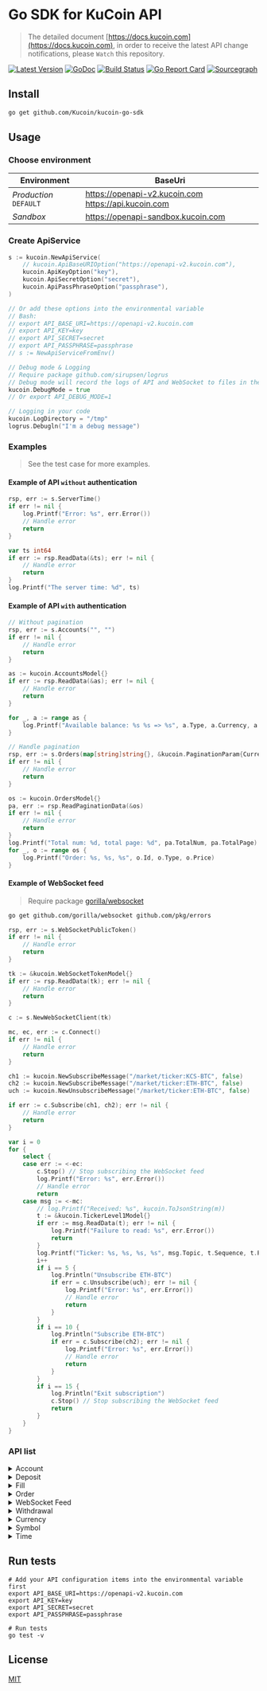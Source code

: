 # Go SDK for KuCoin API
> The detailed document [https://docs.kucoin.com](https://docs.kucoin.com), in order to receive the latest API change notifications, please `Watch` this repository.

[![Latest Version](https://img.shields.io/github/release/Kucoin/kucoin-go-sdk.svg)](https://github.com/Kucoin/kucoin-go-sdk/releases)
[![GoDoc](https://godoc.org/github.com/Kucoin/kucoin-go-sdk?status.svg)](https://godoc.org/github.com/Kucoin/kucoin-go-sdk)
[![Build Status](https://travis-ci.org/Kucoin/kucoin-go-sdk.svg?branch=master)](https://travis-ci.org/Kucoin/kucoin-go-sdk)
[![Go Report Card](https://goreportcard.com/badge/github.com/Kucoin/kucoin-go-sdk)](https://goreportcard.com/report/github.com/Kucoin/kucoin-go-sdk)
[![Sourcegraph](https://sourcegraph.com/github.com/Kucoin/kucoin-go-sdk/-/badge.svg)](https://sourcegraph.com/github.com/Kucoin/kucoin-go-sdk?badge)


## Install

```bash
go get github.com/Kucoin/kucoin-go-sdk
```

## Usage

### Choose environment

| Environment | BaseUri |
| -------- | -------- |
| *Production* `DEFAULT` | https://openapi-v2.kucoin.com https://api.kucoin.com |
| *Sandbox* | https://openapi-sandbox.kucoin.com |

### Create ApiService

```go
s := kucoin.NewApiService( 
	// kucoin.ApiBaseURIOption("https://openapi-v2.kucoin.com"), 
	kucoin.ApiKeyOption("key"),
	kucoin.ApiSecretOption("secret"),
	kucoin.ApiPassPhraseOption("passphrase"),
)

// Or add these options into the environmental variable
// Bash: 
// export API_BASE_URI=https://openapi-v2.kucoin.com
// export API_KEY=key
// export API_SECRET=secret
// export API_PASSPHRASE=passphrase
// s := NewApiServiceFromEnv()

// Debug mode & Logging
// Require package github.com/sirupsen/logrus
// Debug mode will record the logs of API and WebSocket to files in the directory "kucoin.LogDirectory" according to the minimum log level "kucoin.LogLevel".
kucoin.DebugMode = true
// Or export API_DEBUG_MODE=1

// Logging in your code
kucoin.LogDirectory = "/tmp"
logrus.Debugln("I'm a debug message")
```

### Examples
> See the test case for more examples.

#### Example of API `without` authentication

```go
rsp, err := s.ServerTime()
if err != nil {
    log.Printf("Error: %s", err.Error())
    // Handle error
    return
}

var ts int64
if err := rsp.ReadData(&ts); err != nil {
    // Handle error
    return
}
log.Printf("The server time: %d", ts)
```

#### Example of API `with` authentication

```go
// Without pagination
rsp, err := s.Accounts("", "")
if err != nil {
    // Handle error
    return
}

as := kucoin.AccountsModel{}
if err := rsp.ReadData(&as); err != nil {
    // Handle error
    return
}

for _, a := range as {
    log.Printf("Available balance: %s %s => %s", a.Type, a.Currency, a.Available)
}
```

```go
// Handle pagination
rsp, err := s.Orders(map[string]string{}, &kucoin.PaginationParam{CurrentPage: 1, PageSize: 10})
if err != nil {
    // Handle error
    return
}

os := kucoin.OrdersModel{}
pa, err := rsp.ReadPaginationData(&os)
if err != nil {
    // Handle error
    return
}
log.Printf("Total num: %d, total page: %d", pa.TotalNum, pa.TotalPage)
for _, o := range os {
    log.Printf("Order: %s, %s, %s", o.Id, o.Type, o.Price)
}
```

#### Example of WebSocket feed
> Require package [gorilla/websocket](https://github.com/gorilla/websocket)

```bash
go get github.com/gorilla/websocket github.com/pkg/errors
```

```go
rsp, err := s.WebSocketPublicToken()
if err != nil {
    // Handle error
    return
}

tk := &kucoin.WebSocketTokenModel{}
if err := rsp.ReadData(tk); err != nil {
    // Handle error
    return
}

c := s.NewWebSocketClient(tk)

mc, ec, err := c.Connect()
if err != nil {
    // Handle error
    return
}

ch1 := kucoin.NewSubscribeMessage("/market/ticker:KCS-BTC", false)
ch2 := kucoin.NewSubscribeMessage("/market/ticker:ETH-BTC", false)
uch := kucoin.NewUnsubscribeMessage("/market/ticker:ETH-BTC", false)

if err := c.Subscribe(ch1, ch2); err != nil {
    // Handle error
    return
}

var i = 0
for {
    select {
    case err := <-ec:
        c.Stop() // Stop subscribing the WebSocket feed
        log.Printf("Error: %s", err.Error())
        // Handle error
        return
    case msg := <-mc:
        // log.Printf("Received: %s", kucoin.ToJsonString(m))
        t := &kucoin.TickerLevel1Model{}
        if err := msg.ReadData(t); err != nil {
            log.Printf("Failure to read: %s", err.Error())
            return
        }
        log.Printf("Ticker: %s, %s, %s, %s", msg.Topic, t.Sequence, t.Price, t.Size)
        i++
        if i == 5 {
            log.Println("Unsubscribe ETH-BTC")
            if err = c.Unsubscribe(uch); err != nil {
                log.Printf("Error: %s", err.Error())
                // Handle error
                return
            }
        }
        if i == 10 {
            log.Println("Subscribe ETH-BTC")
            if err = c.Subscribe(ch2); err != nil {
                log.Printf("Error: %s", err.Error())
                // Handle error
                return
            }
        }
        if i == 15 {
            log.Println("Exit subscription")
            c.Stop() // Stop subscribing the WebSocket feed
            return
        }
    }
}
```

### API list

<details>
<summary>Account</summary>

| API | Authentication | Description |
| -------- | -------- | -------- |
| ApiService.CreateAccount() | YES | https://docs.kucoin.com/#create-an-account |
| ApiService.Accounts() | YES | https://docs.kucoin.com/#list-accounts |
| ApiService.Account() | YES | https://docs.kucoin.com/#get-an-account |
| ApiService.SubAccountUsers() | YES | https://docs.kucoin.com/#get-user-info-of-all-sub-accounts |
| ApiService.SubAccounts() | YES | https://docs.kucoin.com/#get-the-aggregated-balance-of-all-sub-accounts-of-the-current-user |
| ApiService.SubAccount() | YES | https://docs.kucoin.com/#get-account-balance-of-a-sub-account |
| ApiService.AccountLedgers() | YES | https://docs.kucoin.com/#get-account-ledgers |
| ApiService.AccountHolds() | YES | https://docs.kucoin.com/#get-holds |
| ApiService.InnerTransfer() | YES | https://docs.kucoin.com/#inner-transfer |
| ApiService.SubTransfer() | YES | https://docs.kucoin.com/#transfer-between-master-account-and-sub-account |

</details>

<details>
<summary>Deposit</summary>

| API | Authentication | Description |
| -------- | -------- | -------- |
| ApiService.CreateDepositAddress() | YES | https://docs.kucoin.com/#create-deposit-address |
| ApiService.DepositAddresses() | YES | https://docs.kucoin.com/#get-deposit-address |
| ApiService.V1Deposits() | YES | https://docs.kucoin.com/#get-v1-historical-deposits-list |
| ApiService.Deposits() | YES | https://docs.kucoin.com/#get-deposit-list |

</details>

<details>
<summary>Fill</summary>

| API | Authentication | Description |
| -------- | -------- | -------- |
| ApiService.Fills() | YES | https://docs.kucoin.com/#list-fills |
| ApiService.RecentFills() | YES | https://docs.kucoin.com/#recent-fills |

</details>

<details>
<summary>Order</summary>

| API | Authentication | Description |
| -------- | -------- | -------- |
| ApiService.CreateOrder() | YES | https://docs.kucoin.com/#place-a-new-order |
| ApiService.CancelOrder() | YES | https://docs.kucoin.com/#cancel-an-order |
| ApiService.CancelOrders() | YES | https://docs.kucoin.com/#cancel-all-orders |
| ApiService.V1Orders() | YES | https://docs.kucoin.com/#get-v1-historical-orders-list |
| ApiService.Orders() | YES | https://docs.kucoin.com/#list-orders |
| ApiService.Order() | YES | https://docs.kucoin.com/#get-an-order |
| ApiService.RecentOrders() | YES | https://docs.kucoin.com/#recent-orders |

</details>

<details>
<summary>WebSocket Feed</summary>

| API | Authentication | Description |
| -------- | -------- | -------- |
| ApiService.WebSocketPublicToken() | NO | https://docs.kucoin.com/#apply-connect-token |
| ApiService.WebSocketPrivateToken() | YES | https://docs.kucoin.com/#apply-connect-token |
| ApiService.NewWebSocketClient() | - | https://docs.kucoin.com/#websocket-feed |

</details>

<details>
<summary>Withdrawal</summary>

| API | Authentication | Description |
| -------- | -------- | -------- |
| ApiService.WithdrawalQuotas() | YES | https://docs.kucoin.com/#get-withdrawal-quotas |
| ApiService.V1Withdrawals() | YES | https://docs.kucoin.com/#get-v1-historical-withdrawals-list |
| ApiService.Withdrawals() | YES | https://docs.kucoin.com/#get-withdrawals-list |
| ApiService.ApplyWithdrawal() | YES | https://docs.kucoin.com/#apply-withdraw |
| ApiService.CancelWithdrawal() | YES | https://docs.kucoin.com/#cancel-withdrawal |

</details>

<details>
<summary>Currency</summary>

| API | Authentication | Description |
| -------- | -------- | -------- |
| ApiService.Currencies() | NO | https://docs.kucoin.com/#get-currencies |
| ApiService.Currency() | NO | https://docs.kucoin.com/#get-currency-detail |
| ApiService.Prices() | NO | https://docs.kucoin.com/#get-fiat-price |

</details>

<details>
<summary>Symbol</summary>

| API | Authentication | Description |
| -------- | -------- | -------- |
| ApiService.Symbols() | NO | https://docs.kucoin.com/#get-symbols-list |
| ApiService.TickerLevel1() | NO | https://docs.kucoin.com/#get-ticker |
| ApiService.Tickers() | NO | https://docs.kucoin.com/#get-all-tickers |
| ApiService.AggregatedPartOrderBook() | NO | https://docs.kucoin.com/#get-part-order-book-aggregated |
| ApiService.AggregatedFullOrderBook() | NO | https://docs.kucoin.com/#get-full-order-book-aggregated |
| ApiService.AtomicFullOrderBook() | NO | https://docs.kucoin.com/#get-full-order-book-atomic |
| ApiService.TradeHistories() | NO | https://docs.kucoin.com/#get-trade-histories |
| ApiService.KLines() | NO | https://docs.kucoin.com/#get-klines |
| ApiService.Stats24hr() | NO | https://docs.kucoin.com/#get-24hr-stats |
| ApiService.Markets() | NO | https://docs.kucoin.com/#get-market-list |

</details>

<details>
<summary>Time</summary>

| API | Authentication | Description |
| -------- | -------- | -------- |
| ApiService.ServerTime() | NO | https://docs.kucoin.com/#server-time |

</details>

## Run tests

```shell
# Add your API configuration items into the environmental variable first
export API_BASE_URI=https://openapi-v2.kucoin.com
export API_KEY=key
export API_SECRET=secret
export API_PASSPHRASE=passphrase

# Run tests
go test -v
```

## License

[MIT](LICENSE)
